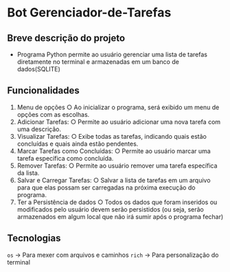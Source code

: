 # Bot Gerenciador-de-Tarefas

## Breve descrição do projeto

- Programa Python permite ao usuário gerenciar uma lista de tarefas diretamente no terminal e armazenadas em um banco de dados(SQLITE)

## Funcionalidades

1. Menu de opções
   ○ Ao inicializar o programa, será exibido um menu de opções com as escolhas.
2. Adicionar Tarefas:
   ○ Permite ao usuário adicionar uma nova tarefa com uma descrição.
3. Visualizar Tarefas:
   ○ Exibe todas as tarefas, indicando quais estão concluídas e quais ainda estão pendentes.
4. Marcar Tarefas como Concluídas:
   ○ Permite ao usuário marcar uma tarefa específica como concluída.
5. Remover Tarefas:
   ○ Permite ao usuário remover uma tarefa específica da lista.
6. Salvar e Carregar Tarefas:
   ○ Salvar a lista de tarefas em um arquivo para que elas possam ser carregadas na próxima execução do programa.
7. Ter a Persistência de dados
   ○ Todos os dados que foram inseridos ou modificados pelo usuário devem serão persistidos (ou seja, serão armazenados em algum local que não irá sumir após o programa fechar)

## Tecnologias

  `os` -> Para mexer com arquivos e caminhos
  `rich` -> Para personalização do terminal
